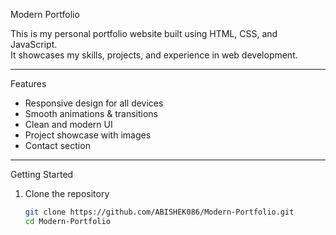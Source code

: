 Modern Portfolio  

This is my personal portfolio website built using HTML, CSS, and JavaScript.  
It showcases my skills, projects, and experience in web development.  

---

Features  
- Responsive design for all devices  
- Smooth animations & transitions  
- Clean and modern UI  
- Project showcase with images  
- Contact section  

---

Getting Started  
1. Clone the repository  
   ```bash
   git clone https://github.com/ABISHEK086/Modern-Portfolio.git
   cd Modern-Portfolio

